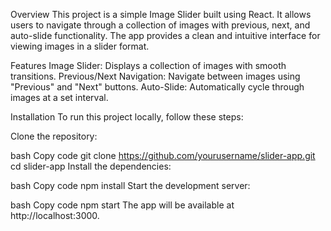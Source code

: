 Overview
This project is a simple Image Slider built using React. It allows users to navigate through a collection of images with previous, next, and auto-slide functionality. The app provides a clean and intuitive interface for viewing images in a slider format.

Features
Image Slider: Displays a collection of images with smooth transitions.
Previous/Next Navigation: Navigate between images using "Previous" and "Next" buttons.
Auto-Slide: Automatically cycle through images at a set interval.

Installation
To run this project locally, follow these steps:

Clone the repository:

bash
Copy code
git clone https://github.com/yourusername/slider-app.git
cd slider-app
Install the dependencies:

bash
Copy code
npm install
Start the development server:

bash
Copy code
npm start
The app will be available at http://localhost:3000.

